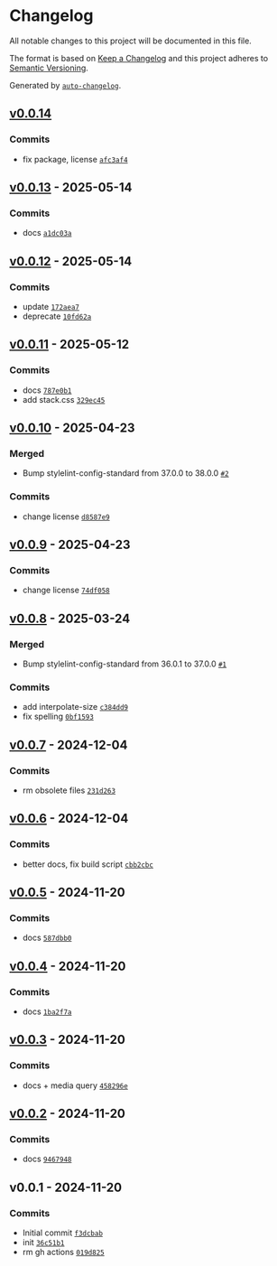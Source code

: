 # Changelog

All notable changes to this project will be documented in this file.

The format is based on [Keep a Changelog](https://keepachangelog.com/en/1.0.0/)
and this project adheres to [Semantic Versioning](https://semver.org/spec/v2.0.0.html).

Generated by [`auto-changelog`](https://github.com/CookPete/auto-changelog).

## [v0.0.14](https://github.com/substrate-system/css-normalize/compare/v0.0.13...v0.0.14)

### Commits

- fix package, license [`afc3af4`](https://github.com/substrate-system/css-normalize/commit/afc3af456bed7eceeec0ad0a491bfc0329a846d7)

## [v0.0.13](https://github.com/substrate-system/css-normalize/compare/v0.0.12...v0.0.13) - 2025-05-14

### Commits

- docs [`a1dc03a`](https://github.com/substrate-system/css-normalize/commit/a1dc03a3837fa9495a0823530e5c852fd8b46903)

## [v0.0.12](https://github.com/substrate-system/css-normalize/compare/v0.0.11...v0.0.12) - 2025-05-14

### Commits

- update [`172aea7`](https://github.com/substrate-system/css-normalize/commit/172aea7bec2b744ff9af7b33a87a38509d1543ab)
- deprecate [`10fd62a`](https://github.com/substrate-system/css-normalize/commit/10fd62a61b20136861e2f0ef9f3d694c8575030d)

## [v0.0.11](https://github.com/substrate-system/css-normalize/compare/v0.0.10...v0.0.11) - 2025-05-12

### Commits

- docs [`787e0b1`](https://github.com/substrate-system/css-normalize/commit/787e0b1e1effb49917e49f936b2cb0cb3db33ad8)
- add stack.css [`329ec45`](https://github.com/substrate-system/css-normalize/commit/329ec4516fd6941b917e3bc84213761b7f83caba)

## [v0.0.10](https://github.com/substrate-system/css-normalize/compare/v0.0.9...v0.0.10) - 2025-04-23

### Merged

- Bump stylelint-config-standard from 37.0.0 to 38.0.0 [`#2`](https://github.com/substrate-system/css-normalize/pull/2)

### Commits

- change license [`d8587e9`](https://github.com/substrate-system/css-normalize/commit/d8587e9cd1fd8eb54700ee21dddab2e10a94813c)

## [v0.0.9](https://github.com/substrate-system/css-normalize/compare/v0.0.8...v0.0.9) - 2025-04-23

### Commits

- change license [`74df058`](https://github.com/substrate-system/css-normalize/commit/74df058b34252b9cf55b66c57b271f5527537412)

## [v0.0.8](https://github.com/substrate-system/css-normalize/compare/v0.0.7...v0.0.8) - 2025-03-24

### Merged

- Bump stylelint-config-standard from 36.0.1 to 37.0.0 [`#1`](https://github.com/substrate-system/css-normalize/pull/1)

### Commits

- add interpolate-size [`c384dd9`](https://github.com/substrate-system/css-normalize/commit/c384dd935bbc5ad04f3d8522c5e04f7655dfd556)
- fix spelling [`0bf1593`](https://github.com/substrate-system/css-normalize/commit/0bf15931ab02ef46274df1d7bfa594fdd9580ce8)

## [v0.0.7](https://github.com/substrate-system/css-normalize/compare/v0.0.6...v0.0.7) - 2024-12-04

### Commits

- rm obsolete files [`231d263`](https://github.com/substrate-system/css-normalize/commit/231d263e485130b315be0338adb49ee5f365dbf8)

## [v0.0.6](https://github.com/substrate-system/css-normalize/compare/v0.0.5...v0.0.6) - 2024-12-04

### Commits

- better docs, fix build script [`cbb2cbc`](https://github.com/substrate-system/css-normalize/commit/cbb2cbc7b72f44a5084ff7fa2d54900a5b768f82)

## [v0.0.5](https://github.com/substrate-system/css-normalize/compare/v0.0.4...v0.0.5) - 2024-11-20

### Commits

- docs [`587dbb0`](https://github.com/substrate-system/css-normalize/commit/587dbb0e2f2ebdb5bae738a64df92ac54d80d334)

## [v0.0.4](https://github.com/substrate-system/css-normalize/compare/v0.0.3...v0.0.4) - 2024-11-20

### Commits

- docs [`1ba2f7a`](https://github.com/substrate-system/css-normalize/commit/1ba2f7ae14958e5df4633a8f42ff6f713f05d6a5)

## [v0.0.3](https://github.com/substrate-system/css-normalize/compare/v0.0.2...v0.0.3) - 2024-11-20

### Commits

- docs + media query [`458296e`](https://github.com/substrate-system/css-normalize/commit/458296ee744e8bc199f08c0b76242b374eb6fd40)

## [v0.0.2](https://github.com/substrate-system/css-normalize/compare/v0.0.1...v0.0.2) - 2024-11-20

### Commits

- docs [`9467948`](https://github.com/substrate-system/css-normalize/commit/9467948e78069d8e4ec8ef208172afa431bbe987)

## v0.0.1 - 2024-11-20

### Commits

- Initial commit [`f3dcbab`](https://github.com/substrate-system/css-normalize/commit/f3dcbabfa55f68f06af7c4cf428d384600187101)
- init [`36c51b1`](https://github.com/substrate-system/css-normalize/commit/36c51b1eb0dbedbfd9e2ef3935660717ef4e4da5)
- rm gh actions [`019d825`](https://github.com/substrate-system/css-normalize/commit/019d825e90ac5d7dd959dbf0f104ac9d23fbebc3)
